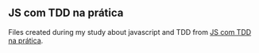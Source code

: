## JS com TDD na prática

Files created during my study about javascript and TDD from [JS com TDD na prática](https://www.udemy.com/js-com-tdd-na-pratica).
